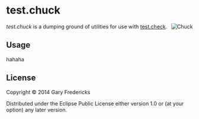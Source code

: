 # test.chuck

<img src="http://upload.wikimedia.org/wikipedia/commons/thumb/6/6b/Groundhog2.jpg/320px-Groundhog2.jpg" title="Chuck" align="right" />

_test.chuck_ is a dumping ground of utilities for use with
[test.check](https://github.com/clojure/test.check).

## Usage

hahaha

## License

Copyright © 2014 Gary Fredericks

Distributed under the Eclipse Public License either version 1.0 or (at
your option) any later version.
